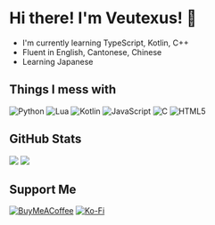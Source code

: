 # Hi there! I'm Veutexus! 👋
- I'm currently learning TypeScript, Kotlin, C++
- Fluent in English, Cantonese, Chinese
- Learning Japanese

## Things I mess with
![Python](https://img.shields.io/badge/python-3670A0?style=for-the-badge&logo=python&logoColor=ffdd54) ![Lua](https://img.shields.io/badge/lua-%232C2D72.svg?style=for-the-badge&logo=lua&logoColor=white) ![Kotlin](https://img.shields.io/badge/kotlin-%237F52FF.svg?style=for-the-badge&logo=kotlin&logoColor=white) ![JavaScript](https://img.shields.io/badge/javascript-%23323330.svg?style=for-the-badge&logo=javascript&logoColor=%23F7DF1E) ![C](https://img.shields.io/badge/c-%2300599C.svg?style=for-the-badge&logo=c&logoColor=white) ![HTML5](https://img.shields.io/badge/html5-%23E34F26.svg?style=for-the-badge&logo=html5&logoColor=white)

## GitHub Stats
[![](https://github-readme-stats.vercel.app/api?username=G0246&bg_color=30,e96443,904e95&title_color=fff&text_color=fff&hide_border=true&count_private=true)](https://github.com/anuraghazra/github-readme-stats)
[![](https://github-readme-stats.vercel.app/api/top-langs?username=G0246&bg_color=30,e96443,904e95&title_color=fff&text_color=fff&hide_border=true&count_private=true)](https://github.com/anuraghazra/github-readme-stats)

## Support Me
[![BuyMeACoffee](https://img.shields.io/badge/Buy%20Me%20a%20Coffee-ffdd00?style=for-the-badge&logo=buy-me-a-coffee&logoColor=black)](https://buymeacoffee.com/veutexus) [![Ko-Fi](https://img.shields.io/badge/Ko--fi-F16061?style=for-the-badge&logo=ko-fi&logoColor=white)](https://ko-fi.com/veutexus) 
